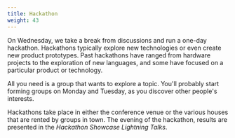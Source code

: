 ```yaml
---
title: Hackathon
weight: 43
---
```


On Wednesday, we take a break from discussions and run a one-day hackathon.
Hackathons typically explore new technologies or even create new product
prototypes. Past hackathons have ranged from hardware projects to the
exploration of new languages, and some have focused on a particular product or
technology.

All you need is a group that wants to explore a topic. You'll probably start forming
groups on Monday and Tuesday, as you discover other people's interests.

Hackathons take place in either the conference venue or the various houses
that are rented by groups in town. The evening of the hackathon, results are
presented in the *Hackathon Showcase Lightning Talks*.
